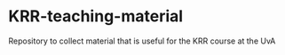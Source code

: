 # KRR-teaching-material
Repository to collect material that is useful for the KRR course at the UvA
